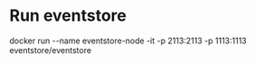 # Run eventstore

docker run --name eventstore-node -it -p 2113:2113 -p 1113:1113 eventstore/eventstore